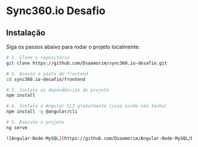 # Sync360.io Desafio

## Instalação

Siga os passos abaixo para rodar o projeto localmente:

```bash
# 1. Clone o repositório
git clone https://github.com/Dsaamorim/sync360.io-desafio.git

# 2. Acesse a pasta do frontend
cd sync360.io-desafio/frontend

# 3. Instale as dependências do projeto
npm install

# 4. Instale o Angular CLI globalmente (caso ainda não tenha)
npm install -g @angular/cli

# 5. Execute o projeto
ng serve

![Angular-Node-MySQL](https://github.com/Dsaamorim/Angular-Node-MySQL/blob/main/Angular-Node-MySQL.gif?raw=true)
